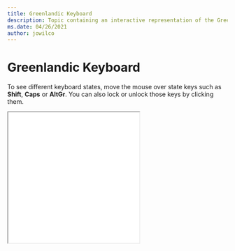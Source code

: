 ```yaml
--- 
title: Greenlandic Keyboard 
description: Topic containing an interactive representation of the Greenlandic Keyboard 
ms.date: 04/26/2021 
author: jowilco 
--- 
```

 
# Greenlandic Keyboard 
 
To see different keyboard states, move the mouse over state keys such as **Shift**, **Caps** or **AltGr**. You can also lock or unlock those keys by clicking them. 
 
<iframe src="kbdgrlnd.html" height="300"></iframe> 
